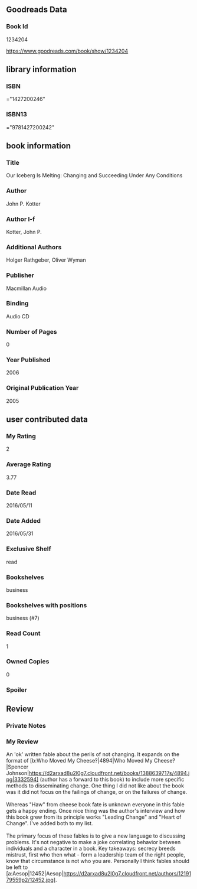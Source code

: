 <!-- This template shows how to bulk convert all columns of data into one markdown file -->
<!-- caveat: KeyError if there's a mismatch. Empty values output nothing -->

## Goodreads Data

### Book Id 

1234204

https://www.goodreads.com/book/show/1234204

## library information

### ISBN 
="1427200246"

### ISBN13 
="9781427200242"

## book information

### Title
Our Iceberg Is Melting: Changing and Succeeding Under Any Conditions

### Author 
John P. Kotter

### Author l-f 
Kotter, John P.

### Additional Authors
Holger Rathgeber, Oliver Wyman

### Publisher 
Macmillan Audio

### Binding
Audio CD

### Number of Pages
0

### Year Published
2006

### Original Publication Year 
2005

## user contributed data

### My Rating
2

### Average Rating
3.77

### Date Read
2016/05/11

### Date Added
2016/05/31

### Exclusive Shelf
read

### Bookshelves
business

### Bookshelves with positions
business (#7)

### Read Count
1

### Owned Copies
0

### Spoiler 


## Review

### Private Notes


### My Review
An 'ok' written fable about the perils of not changing. It expands on the format of [b:Who Moved My Cheese?|4894|Who Moved My Cheese?|Spencer Johnson|https://d2arxad8u2l0g7.cloudfront.net/books/1388639717s/4894.jpg|3332594] (author has a forward to this book) to include more specific methods to disseminating change. One thing I did not like about the book was it did not focus on the failings of change, or on the failures of change.<br/><br/>Whereas "Haw" from cheese book fate is unknown everyone in this fable gets a happy ending. Once nice thing was the author's interview and how this book grew from its principle works "Leading Change" and "Heart of Change". I've added both to my list.<br/><br/>The primary focus of these fables is to give a new language to discussing problems. It's not negative to make a joke correlating behavior between individuals and a character in a book. Key takeaways: secrecy breeds mistrust, first who then what - form a leadership team of the right people, know that circumstance is not who you are. Personally I think fables should be left to [a:Aesop|12452|Aesop|https://d2arxad8u2l0g7.cloudfront.net/authors/1219179559p2/12452.jpg].